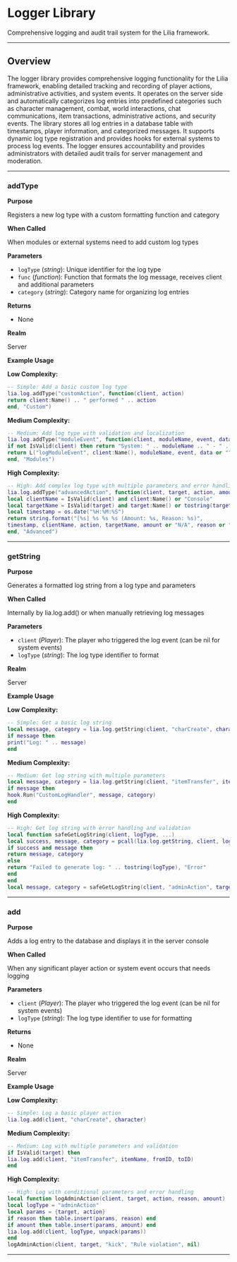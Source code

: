 # Logger Library

Comprehensive logging and audit trail system for the Lilia framework.

---

## Overview

The logger library provides comprehensive logging functionality for the Lilia framework, enabling detailed tracking and recording of player actions, administrative activities, and system events. It operates on the server side and automatically categorizes log entries into predefined categories such as character management, combat, world interactions, chat communications, item transactions, administrative actions, and security events. The library stores all log entries in a database table with timestamps, player information, and categorized messages. It supports dynamic log type registration and provides hooks for external systems to process log events. The logger ensures accountability and provides administrators with detailed audit trails for server management and moderation.

---

### addType

**Purpose**

Registers a new log type with a custom formatting function and category

**When Called**

When modules or external systems need to add custom log types

**Parameters**

* `logType` (*string*): Unique identifier for the log type
* `func` (*function*): Function that formats the log message, receives client and additional parameters
* `category` (*string*): Category name for organizing log entries

**Returns**

* None

**Realm**

Server

**Example Usage**

**Low Complexity:**
```lua
-- Simple: Add a basic custom log type
lia.log.addType("customAction", function(client, action)
return client:Name() .. " performed " .. action
end, "Custom")
```

**Medium Complexity:**
```lua
-- Medium: Add log type with validation and localization
lia.log.addType("moduleEvent", function(client, moduleName, event, data)
if not IsValid(client) then return "System: " .. moduleName .. " - " .. event end
return L("logModuleEvent", client:Name(), moduleName, event, data or "")
end, "Modules")
```

**High Complexity:**
```lua
-- High: Add complex log type with multiple parameters and error handling
lia.log.addType("advancedAction", function(client, target, action, amount, reason)
local clientName = IsValid(client) and client:Name() or "Console"
local targetName = IsValid(target) and target:Name() or tostring(target)
local timestamp = os.date("%H:%M:%S")
return string.format("[%s] %s %s %s (Amount: %s, Reason: %s)",
timestamp, clientName, action, targetName, amount or "N/A", reason or "None")
end, "Advanced")
```

---

### getString

**Purpose**

Generates a formatted log string from a log type and parameters

**When Called**

Internally by lia.log.add() or when manually retrieving log messages

**Parameters**

* `client` (*Player*): The player who triggered the log event (can be nil for system events)
* `logType` (*string*): The log type identifier to format

**Realm**

Server

**Example Usage**

**Low Complexity:**
```lua
-- Simple: Get a basic log string
local message, category = lia.log.getString(client, "charCreate", character)
if message then
print("Log: " .. message)
end
```

**Medium Complexity:**
```lua
-- Medium: Get log string with multiple parameters
local message, category = lia.log.getString(client, "itemTransfer", itemName, fromID, toID)
if message then
hook.Run("CustomLogHandler", message, category)
end
```

**High Complexity:**
```lua
-- High: Get log string with error handling and validation
local function safeGetLogString(client, logType, ...)
local success, message, category = pcall(lia.log.getString, client, logType, ...)
if success and message then
return message, category
else
return "Failed to generate log: " .. tostring(logType), "Error"
end
end
local message, category = safeGetLogString(client, "adminAction", target, action, reason)
```

---

### add

**Purpose**

Adds a log entry to the database and displays it in the server console

**When Called**

When any significant player action or system event occurs that needs logging

**Parameters**

* `client` (*Player*): The player who triggered the log event (can be nil for system events)
* `logType` (*string*): The log type identifier to use for formatting

**Returns**

* None

**Realm**

Server

**Example Usage**

**Low Complexity:**
```lua
-- Simple: Log a basic player action
lia.log.add(client, "charCreate", character)
```

**Medium Complexity:**
```lua
-- Medium: Log with multiple parameters and validation
if IsValid(target) then
lia.log.add(client, "itemTransfer", itemName, fromID, toID)
end
```

**High Complexity:**
```lua
-- High: Log with conditional parameters and error handling
local function logAdminAction(client, target, action, reason, amount)
local logType = "adminAction"
local params = {target, action}
if reason then table.insert(params, reason) end
if amount then table.insert(params, amount) end
lia.log.add(client, logType, unpack(params))
end
logAdminAction(client, target, "kick", "Rule violation", nil)
```

---


